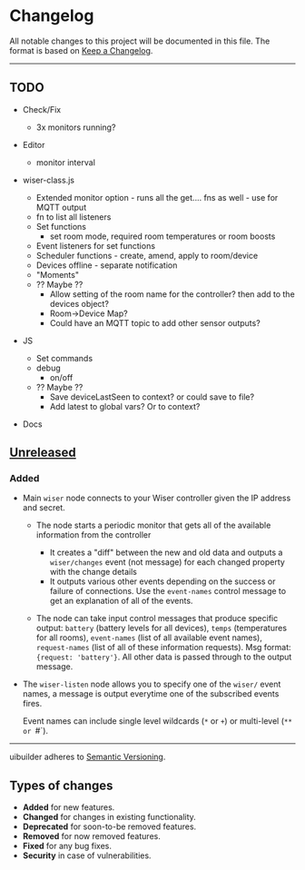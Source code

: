 # Changelog

All notable changes to this project will be documented in this file. The format is based on [Keep a Changelog](https://keepachangelog.com/en/1.0.0/).

----

## TODO

* Check/Fix
  * 3x monitors running?

* Editor
  * monitor interval

* wiser-class.js
  * Extended monitor option - runs all the get.... fns as well - use for MQTT output
  * fn to list all listeners
  * Set functions
    * set room mode, required room temperatures or room boosts
  * Event listeners for set functions
  * Scheduler functions - create, amend, apply to room/device
  * Devices offline - separate notification
  * "Moments"
  * ?? Maybe ??
    * Allow setting of the room name for the controller? then add to the devices object?
    * Room->Device Map?
    * Could have an MQTT topic to add other sensor outputs?

* JS
  * Set commands
  * debug
    * on/off
  * ?? Maybe ??
    * Save deviceLastSeen to context? or could save to file?
    * Add latest to global vars? Or to context?

* Docs

## [Unreleased](https://github.com/TotallyInformation/node-red-contrib-uibuilder/compare/v0.0.0...main)

<!-- Nothing currently. -->

### Added

* Main `wiser` node connects to your Wiser controller given the IP address and secret. 
  
  * The node starts a periodic monitor that gets all of the available information from the controller
  
    * It creates a "diff" between the new and old data and outputs a `wiser/changes` event (not message) for each changed property with the change details
    * It outputs various other events depending on the success or failure of connections. Use the `event-names` control message to get an explanation of all of the events.
  
  * The node can take input control messages that produce specific output: `battery` (battery levels for all devices), `temps` (temperatures for all rooms), `event-names` (list of all available event names), `request-names` (list of all of these information requests). Msg format: `{request: 'battery'}`. All other data is passed through to the output message.

* The `wiser-listen` node allows you to specify one of the `wiser/` event names, a message is output everytime one of the subscribed events fires.
  
  Event names can include single level wildcards (`*` or `+`) or multi-level (`** or `#`).

---

uibuilder adheres to [Semantic Versioning](https://semver.org/spec/v2.0.0.html).

## Types of changes

- **Added** for new features.
- **Changed** for changes in existing functionality.
- **Deprecated** for soon-to-be removed features.
- **Removed** for now removed features.
- **Fixed** for any bug fixes.
- **Security** in case of vulnerabilities.